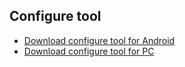 ## Configure tool ##

* [Download configure tool for Android](https://i1.aprbrother.com/apk/gw-config-tool-v1.1.3.apk)
* [Download configure tool for PC](https://github.com/AprilBrother/gw4-config-tool/releases)
